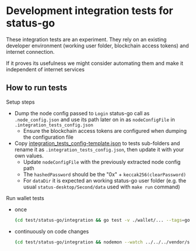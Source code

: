 # Development integration tests for status-go

These integration tests are an experiment. They rely on an existing developer environment (working user folder, blockchain access tokens) and internet connection.

If it proves its usefulness we might consider automating them and make it independent of internet services

## How to run tests

Setup steps

- Dump the node config passed to `Login` status-go call as `.node_config.json` and use its path later on in as `nodeConfigFile` in `.integration_tests_config.json`
  - Ensure the blockchain access tokens are configured when dumping the configuration file
- Copy [integration_tests_config-template.json](./integration_tests_config-template.json) to tests sub-folders and rename it as `.integration_tests_config.json`, then update it with your own values.
  - Update `nodeConfigFile` with the previously extracted node config path
  - The `hashedPassword` should be the "0x" + `keccak256(clearPassword)`
  - For `dataDir` it is expected an working status-go user folder (e.g. the usual `status-desktop/Second/data` used with `make run` command)

Run wallet tests

- once

  ```sh
  (cd test/status-go/integration && go test -v ./wallet/... --tags=gowaku_no_rln,gowaku_skip_migrations)
  ```

- continuously on code changes

  ```sh
  (cd test/status-go/integration && nodemon --watch ../../../vendor/status-go/ --watch .  --ext "*.go,*.sql" --exec 'go test -v ./wallet/... --tags=gowaku_no_rln,gowaku_skip_migrations 2>&1 | tee ~/proj/tmp/status-go-tests.log || exit 1')
  ```
